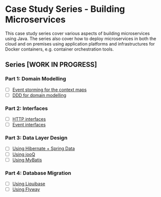 # Case Study Series - Building Microservices

This case study series cover various aspects of building microservices using Java. 
The series also cover how to deploy microservices in both the cloud and on premises using application platforms and infrastructures for Docker containers, e.g. container orchestration tools.

## Series [WORK IN PROGRESS]

### Part 1: Domain Modelling
- [ ] [Event storming for the context maps](docs/event-storming-for-the-context-map.md)
- [ ] [DDD for domain modelling](docs/ddd-for-domain-modeling.md)

### Part 2: Interfaces
- [ ] [HTTP interfaces](docs/http-interfaces.md)
- [ ] [Event interfaces](docs/event-interfaces.md)

### Part 3: Data Layer Design
- [ ] [Using Hibernate + Spring Data]()
- [ ] [Using jooQ]()
- [ ] [Using MyBatis]()

### Part 4: Database Migration
- [ ] [Using Liquibase]()
- [ ] [Using Flyway]()